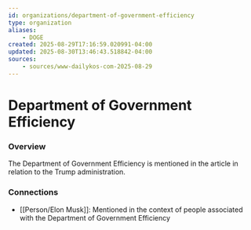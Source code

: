 ```yaml
---
id: organizations/department-of-government-efficiency
type: organization
aliases:
    - DOGE
created: 2025-08-29T17:16:59.020991-04:00
updated: 2025-08-30T13:46:43.518842-04:00
sources:
    - sources/www-dailykos-com-2025-08-29
---
```


# Department of Government Efficiency

### Overview
The Department of Government Efficiency is mentioned in the article in relation to the Trump administration.

### Connections
- [[Person/Elon Musk]]: Mentioned in the context of people associated with the Department of Government Efficiency

